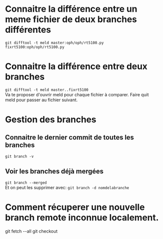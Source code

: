 # Connaitre la différence entre un meme fichier de deux branches  différentes
`git difftool -t meld master:oph/oph/rt5100.py fixrt5100:oph/oph/rt5100.py`
# Connaitre la différence entre deux branches
`git difftool -t meld master..fixrt5100`  
Va te proposer d'ouvrir meld pour chaque fichier à comparer. Faire quit meld pour passer au fichier suivant. 
# Gestion des branches
## Connaitre le dernier commit de toutes les branches
`git branch -v`
## Voir les branches déjà mergées
`git branch --merged`  
Et on peut les supprimer avec: `git branch -d nomdelabranche`  

# Comment récuperer une nouvelle branch remote inconnue localement.
git fetch --all
git checkout 
